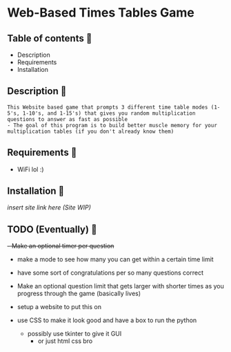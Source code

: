 # Web-Based Times Tables Game

## Table of contents :book:

- Description
- Requirements
- Installation

## Description :scroll:

    This Website based game that prompts 3 different time table modes (1-5's, 1-10's, and 1-15's) that gives you random multiplication questions to answer as fast as possible
    - The goal of this program is to build better muscle memory for your multiplication tables (if you don't already know them)

## Requirements :wrench:

- WiFi lol :)

## Installation :floppy_disk:

*insert site link here (Site WIP)*

## TODO (Eventually) :eyes:

~~- Make an optional timer per question~~
- make a mode to see how many you can get within a certain time limit

- have some sort of congratulations per so many questions correct
- Make an optional question limit that gets larger with shorter times as you progress through the game (basically lives)


- setup a website to put this on 
- use CSS to make it look good and have a box to run the python 
    - possibly use tkinter to give it GUI 
        - or just html css bro